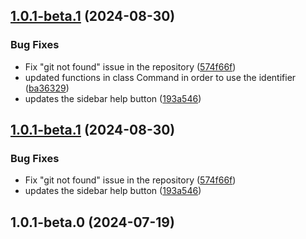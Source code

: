 

## [1.0.1-beta.1](https://github.com/dresktop/dresktop/compare/v1.0.1-beta.0...v1.0.1-beta.1) (2024-08-30)


### Bug Fixes

* Fix "git not found" issue in the repository ([574f66f](https://github.com/dresktop/dresktop/commit/574f66fb729c66a7cfde2c28a1a90ca186df4f1a))
* updated functions in class Command in order to use the identifier ([ba36329](https://github.com/dresktop/dresktop/commit/ba36329152282e8d2bc41215b58611c0f1722275))
* updates the sidebar help button ([193a546](https://github.com/dresktop/dresktop/commit/193a546bdfb154e79fa979a2c014b2ac7072e626))

## [1.0.1-beta.1](https://github.com/dresktop/dresktop/compare/v1.0.1-beta.0...v1.0.1-beta.1) (2024-08-30)


### Bug Fixes

* Fix "git not found" issue in the repository ([574f66f](https://github.com/dresktop/dresktop/commit/574f66fb729c66a7cfde2c28a1a90ca186df4f1a))
* updates the sidebar help button ([193a546](https://github.com/dresktop/dresktop/commit/193a546bdfb154e79fa979a2c014b2ac7072e626))

## 1.0.1-beta.0 (2024-07-19)
